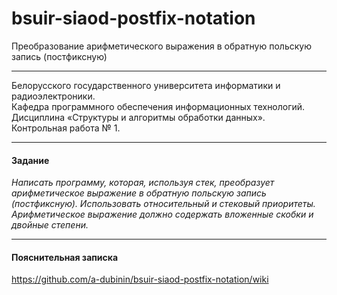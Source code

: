 # bsuir-siaod-postfix-notation
Преобразование арифметического выражения в обратную польскую запись (постфиксную)

***

Белорусского государственного университета информатики и радиоэлектроники.<br />
Кафедра программного обеспечения информационных технологий.<br />
Дисциплина «Структуры и алгоритмы обработки данных».<br />
Контрольная работа № 1.<br />

***

#### Задание
*Написать программу, которая, используя стек, преобразует арифметическое выражение в обратную польскую запись (постфиксную). Использовать относительный и стековый приоритеты. Арифметическое выражение должно содержать вложенные скобки и двойные степени.*

***

#### Пояснительная записка
https://github.com/a-dubinin/bsuir-siaod-postfix-notation/wiki
